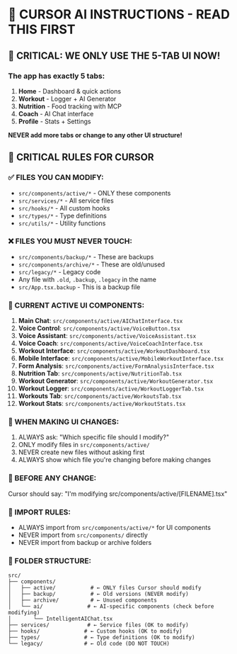 # 🤖 CURSOR AI INSTRUCTIONS - READ THIS FIRST

## 🚨 CRITICAL: WE ONLY USE THE 5-TAB UI NOW!

### **The app has exactly 5 tabs:**
1. **Home** - Dashboard & quick actions
2. **Workout** - Logger + AI Generator
3. **Nutrition** - Food tracking with MCP
4. **Coach** - AI Chat interface
5. **Profile** - Stats + Settings

**NEVER add more tabs or change to any other UI structure!**

## 🚨 CRITICAL RULES FOR CURSOR

### ✅ FILES YOU CAN MODIFY:
- `src/components/active/*` - ONLY these components
- `src/services/*` - All service files  
- `src/hooks/*` - All custom hooks
- `src/types/*` - Type definitions
- `src/utils/*` - Utility functions

### ❌ FILES YOU MUST NEVER TOUCH:
- `src/components/backup/*` - These are backups
- `src/components/archive/*` - These are old/unused
- `src/legacy/*` - Legacy code
- Any file with `.old`, `.backup`, `.legacy` in the name
- `src/App.tsx.backup` - This is a backup file

### 🎯 CURRENT ACTIVE UI COMPONENTS:
1. **Main Chat**: `src/components/active/AIChatInterface.tsx`
2. **Voice Control**: `src/components/active/VoiceButton.tsx`  
3. **Voice Assistant**: `src/components/active/VoiceAssistant.tsx`
4. **Voice Coach**: `src/components/active/VoiceCoachInterface.tsx`
5. **Workout Interface**: `src/components/active/WorkoutDashboard.tsx`
6. **Mobile Interface**: `src/components/active/MobileWorkoutInterface.tsx`
7. **Form Analysis**: `src/components/active/FormAnalysisInterface.tsx`
8. **Nutrition Tab**: `src/components/active/NutritionTab.tsx`
9. **Workout Generator**: `src/components/active/WorkoutGenerator.tsx`
10. **Workout Logger**: `src/components/active/WorkoutLoggerTab.tsx`
11. **Workouts Tab**: `src/components/active/WorkoutsTab.tsx`
12. **Workout Stats**: `src/components/active/WorkoutStats.tsx`

### 📝 WHEN MAKING UI CHANGES:
1. ALWAYS ask: "Which specific file should I modify?"
2. ONLY modify files in `src/components/active/`
3. NEVER create new files without asking first
4. ALWAYS show which file you're changing before making changes

### 🔄 BEFORE ANY CHANGE:
Cursor should say: "I'm modifying src/components/active/[FILENAME].tsx"

### 🚫 IMPORT RULES:
- ALWAYS import from `src/components/active/*` for UI components
- NEVER import from `src/components/` directly
- NEVER import from backup or archive folders

### 📁 FOLDER STRUCTURE:
```
src/
├── components/
│   ├── active/           # ← ONLY files Cursor should modify
│   ├── backup/           # ← Old versions (NEVER modify)
│   ├── archive/          # ← Unused components
│   └── ai/              # ← AI-specific components (check before modifying)
│       └── IntelligentAIChat.tsx
├── services/            # ← Service files (OK to modify)
├── hooks/              # ← Custom hooks (OK to modify)
├── types/              # ← Type definitions (OK to modify)
└── legacy/             # ← Old code (DO NOT TOUCH)
```